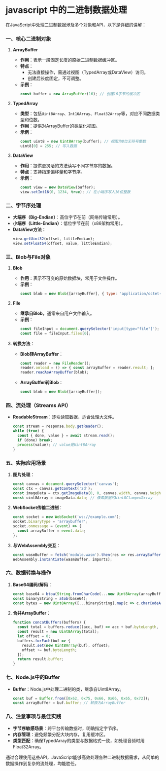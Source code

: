 # javascript 中的二进制数据处理

在JavaScript中处理二进制数据涉及多个对象和API，以下是详细的讲解：

### 一、核心二进制对象

1. **ArrayBuffer**
   - **作用**：表示一段固定长度的原始二进制数据缓冲区。
   - **特点**：
     - 无法直接操作，需通过视图（TypedArray或DataView）访问。
     - 创建后长度固定，不可调整。
   - **示例**：
     ```javascript
     const buffer = new ArrayBuffer(16); // 创建16字节的缓冲区
     ```

2. **TypedArray**
   - **类型**：包括`Uint8Array`、`Int16Array`、`Float32Array`等，对应不同数据类型和位数。
   - **作用**：提供对ArrayBuffer的类型化视图。
   - **示例**：
     ```javascript
     const uint8 = new Uint8Array(buffer); // 视图为8位无符号整数
     uint8[0] = 255; // 写入数据
     ```

3. **DataView**
   - **作用**：提供更灵活的方法读写不同字节序的数据。
   - **特点**：支持指定偏移量和字节序。
   - **示例**：
     ```javascript
     const view = new DataView(buffer);
     view.setInt16(0, 1234, true); // 在小端序写入16位整数
     ```

### 二、字节序处理
- **大端序（Big-Endian）**：高位字节在前（网络传输常用）。
- **小端序（Little-Endian）**：低位字节在前（x86架构常用）。
- **DataView方法**：
  ```javascript
  view.getUint32(offset, littleEndian);
  view.setFloat64(offset, value, littleEndian);
  ```

### 三、Blob与File对象
1. **Blob**
   - **作用**：表示不可变的原始数据块，常用于文件操作。
   - **示例**：
     ```javascript
     const blob = new Blob([arrayBuffer], { type: 'application/octet-stream' });
     ```

2. **File**
   - **继承自Blob**，通常来自用户文件输入。
   - **示例**：
     ```javascript
     const fileInput = document.querySelector('input[type="file"]');
     const file = fileInput.files[0];
     ```

3. **转换方法**：
   - **Blob转ArrayBuffer**：
     ```javascript
     const reader = new FileReader();
     reader.onload = () => { const arrayBuffer = reader.result; };
     reader.readAsArrayBuffer(blob);
     ```
   - **ArrayBuffer转Blob**：
     ```javascript
     const blob = new Blob([arrayBuffer]);
     ```

### 四、流处理（Streams API）
- **ReadableStream**：逐块读取数据，适合处理大文件。
  ```javascript
  const stream = response.body.getReader();
  while (true) {
    const { done, value } = await stream.read();
    if (done) break;
    process(value); // value是Uint8Array
  }
  ```

### 五、实际应用场景
1. **图片处理**：
   ```javascript
   const canvas = document.querySelector('canvas');
   const ctx = canvas.getContext('2d');
   const imageData = ctx.getImageData(0, 0, canvas.width, canvas.height);
   const uint8Array = imageData.data; // 像素数据的Uint8ClampedArray
   ```

2. **WebSocket传输二进制**：
   ```javascript
   const socket = new WebSocket('ws://example.com');
   socket.binaryType = 'arraybuffer';
   socket.onmessage = (event) => {
     const arrayBuffer = event.data;
   };
   ```

3. **与WebAssembly交互**：
   ```javascript
   const wasmBuffer = fetch('module.wasm').then(res => res.arrayBuffer());
   WebAssembly.instantiate(wasmBuffer, imports);
   ```

### 六、数据转换与操作
1. **Base64编码/解码**：
   ```javascript
   const base64 = btoa(String.fromCharCode(...new Uint8Array(arrayBuffer)));
   const binaryString = atob(base64);
   const bytes = new Uint8Array([...binaryString].map(c => c.charCodeAt(0)));
   ```

2. **合并ArrayBuffer**：
   ```javascript
   function concatBuffers(buffers) {
     const total = buffers.reduce((acc, buf) => acc + buf.byteLength, 0);
     const result = new Uint8Array(total);
     let offset = 0;
     buffers.forEach(buf => {
       result.set(new Uint8Array(buf), offset);
       offset += buf.byteLength;
     });
     return result.buffer;
   }
   ```

### 七、Node.js中的Buffer
- **Buffer**：Node.js中处理二进制的类，继承自Uint8Array。
  ```javascript
  const buf = Buffer.from([0x62, 0x75, 0x66, 0x66, 0x65, 0x72]);
  const arrayBuffer = buf.buffer; // 转换为ArrayBuffer
  ```

### 八、注意事项与最佳实践
- **字节序敏感场景**：跨平台传输数据时，明确指定字节序。
- **内存管理**：避免频繁分配大块内存，复用缓冲区。
- **类型匹配**：确保TypedArray的类型与数据格式一致，如处理音频时用Float32Array。

通过合理使用这些API，JavaScript能够高效处理各种二进制数据需求，从简单的数据操作到复杂的流处理，均能胜任。